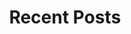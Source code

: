 ---
layout: home
title: "Recent Posts"
tags: [Jekyll, theme, responsive, blog, template]
image:
  feature: banner.jpg
---